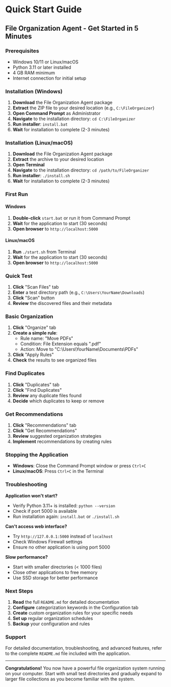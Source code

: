 # Quick Start Guide

## File Organization Agent - Get Started in 5 Minutes

### Prerequisites
- Windows 10/11 or Linux/macOS
- Python 3.11 or later installed
- 4 GB RAM minimum
- Internet connection for initial setup

### Installation (Windows)

1. **Download** the File Organization Agent package
2. **Extract** the ZIP file to your desired location (e.g., `C:\FileOrganizer`)
3. **Open Command Prompt** as Administrator
4. **Navigate** to the installation directory: `cd C:\FileOrganizer`
5. **Run installer**: `install.bat`
6. **Wait** for installation to complete (2-3 minutes)

### Installation (Linux/macOS)

1. **Download** the File Organization Agent package
2. **Extract** the archive to your desired location
3. **Open Terminal**
4. **Navigate** to the installation directory: `cd /path/to/FileOrganizer`
5. **Run installer**: `./install.sh`
6. **Wait** for installation to complete (2-3 minutes)

### First Run

#### Windows
1. **Double-click** `start.bat` or run it from Command Prompt
2. **Wait** for the application to start (30 seconds)
3. **Open browser** to `http://localhost:5000`

#### Linux/macOS
1. **Run** `./start.sh` from Terminal
2. **Wait** for the application to start (30 seconds)
3. **Open browser** to `http://localhost:5000`

### Quick Test

1. **Click** "Scan Files" tab
2. **Enter** a test directory path (e.g., `C:\Users\YourName\Downloads`)
3. **Click** "Scan" button
4. **Review** the discovered files and their metadata

### Basic Organization

1. **Click** "Organize" tab
2. **Create a simple rule**:
   - Rule name: "Move PDFs"
   - Condition: File Extension equals ".pdf"
   - Action: Move to "C:\Users\YourName\Documents\PDFs"
3. **Click** "Apply Rules"
4. **Check** the results to see organized files

### Find Duplicates

1. **Click** "Duplicates" tab
2. **Click** "Find Duplicates"
3. **Review** any duplicate files found
4. **Decide** which duplicates to keep or remove

### Get Recommendations

1. **Click** "Recommendations" tab
2. **Click** "Get Recommendations"
3. **Review** suggested organization strategies
4. **Implement** recommendations by creating rules

### Stopping the Application

- **Windows**: Close the Command Prompt window or press `Ctrl+C`
- **Linux/macOS**: Press `Ctrl+C` in the Terminal

### Troubleshooting

**Application won't start?**
- Verify Python 3.11+ is installed: `python --version`
- Check if port 5000 is available
- Run installation again: `install.bat` or `./install.sh`

**Can't access web interface?**
- Try `http://127.0.0.1:5000` instead of `localhost`
- Check Windows Firewall settings
- Ensure no other application is using port 5000

**Slow performance?**
- Start with smaller directories (< 1000 files)
- Close other applications to free memory
- Use SSD storage for better performance

### Next Steps

1. **Read** the full `README.md` for detailed documentation
2. **Configure** categorization keywords in the Configuration tab
3. **Create** custom organization rules for your specific needs
4. **Set up** regular organization schedules
5. **Backup** your configuration and rules

### Support

For detailed documentation, troubleshooting, and advanced features, refer to the complete `README.md` file included with the application.

---

**Congratulations!** You now have a powerful file organization system running on your computer. Start with small test directories and gradually expand to larger file collections as you become familiar with the system.

